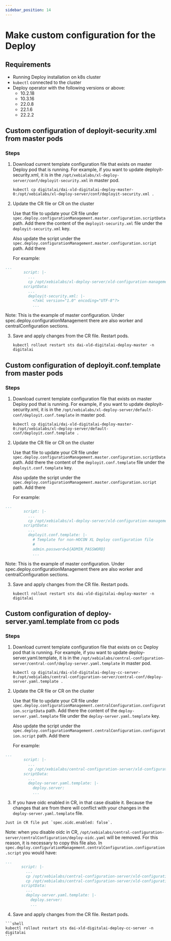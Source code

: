 ```yaml
---
sidebar_position: 14
---
```


# Make custom configuration for the Deploy

## Requirements

- Running Deploy installation on k8s cluster
- `kubectl` connected to the cluster
- Deploy operator with the following versions or above:
  - 10.2.18
  - 10.3.16
  - 22.0.8
  - 22.1.6
  - 22.2.2



## Custom configuration of deployit-security.xml from master pods

### Steps

1. Download current template configuration file that exists on master Deploy pod that is running.
   For example, if you want to update deployit-security.xml, it is in the `/opt/xebialabs/xl-deploy-server/conf/deployit-security.xml` in master pod.

    ```shell
    kubectl cp digitalai/dai-xld-digitalai-deploy-master-0:/opt/xebialabs/xl-deploy-server/conf/deployit-security.xml .
    ```

2. Update the CR file or CR on the cluster

   Use that file to update your CR file under `spec.deploy.configurationManagement.master.configuration.scriptData` path. Add there the content of the `deployit-security.xml` file under the `deployit-security.xml` key.

   Also update the script under the `spec.deploy.configurationManagement.master.configuration.script` path. Add there 

   For example:

  ```yaml
  ...
          script: |-
            ...
            cp /opt/xebialabs/xl-deploy-server/xld-configuration-management/deployit-security.xml /opt/xebialabs/xl-deploy-server/conf/deployit-security.xml && echo "Changing the deployit-security.xml";
          scriptData:
            ...
            deployit-security.xml: |-
              <?xml version="1.0" encoding="UTF-8"?>
              ...
  ```
    
   Note: This is the example of master configuration. Under spec.deploy.configurationManagement there are also worker and centralConfiguration sections.


3. Save and apply changes from the CR file. Restart pods. 

    ```shell
    kubectl rollout restart sts dai-xld-digitalai-deploy-master -n digitalai
    ```



## Custom configuration of deployit.conf.template from master pods

### Steps

1. Download current template configuration file that exists on master Deploy pod that is running.
For example, if you want to update deployit-security.xml, it is in the `/opt/xebialabs/xl-deploy-server/default-conf/deployit.conf.template` in master pod.

    ```shell
    kubectl cp digitalai/dai-xld-digitalai-deploy-master-0:/opt/xebialabs/xl-deploy-server/default-conf/deployit.conf.template .
    ```

2. Update the CR file or CR on the cluster

   Use that file to update your CR file under `spec.deploy.configurationManagement.master.configuration.scriptData` path. Add there the content of the `deployit.conf.template` file under the `deployit.conf.template` key.

   Also update the script under the `spec.deploy.configurationManagement.master.configuration.script` path. Add there 

   For example:

  ```yaml
  ...
          script: |-
            ...
            cp /opt/xebialabs/xl-deploy-server/xld-configuration-management/deployit.conf.template /opt/xebialabs/xl-deploy-server/default-conf/deployit.conf.template && echo "Changing the deployit.conf.template";
          scriptData:
            ...
            deployit.conf.template: |-
              # Template for non-HOCON XL Deploy configuration file
              #
              admin.password=${ADMIN_PASSWORD}
              ...
  ```
  Note: This is the example of master configuration. Under spec.deploy.configurationManagement there are also worker and centralConfiguration sections.

3. Save and apply changes from the CR file. Restart pods. 

    ```shell
    kubectl rollout restart sts dai-xld-digitalai-deploy-master -n digitalai
    ```

## Custom configuration of deploy-server.yaml.template from cc pods

### Steps

1. Download current template configuration file that exists on cc Deploy pod that is running.
   For example, if you want to update deploy-server.yaml.template, it is in the `/opt/xebialabs/central-configuration-server/central-conf/deploy-server.yaml.template` in master pod.

    ```shell
    kubectl cp digitalai/dai-xld-digitalai-deploy-cc-server-0:/opt/xebialabs/central-configuration-server/central-conf/deploy-server.yaml.template .
    ```

2. Update the CR file or CR on the cluster

   Use that file to update your CR file under `spec.deploy.configurationManagement.centralConfiguration.configuration.scriptData` path. Add there the content of the `deploy-server.yaml.template` file under the `deploy-server.yaml.template` key.

   Also update the script under the `spec.deploy.configurationManagement.centralConfiguration.configuration.script` path. Add there 

   For example:

  ```yaml
  ...
          script: |-
            ...
            cp /opt/xebialabs/central-configuration-server/xld-configuration-management/deploy-server.yaml.template /opt/xebialabs/central-configuration-server/central-conf/deploy-server.yaml.template && echo "Changing the deploy-server.yaml.template";
          scriptData:
            ...
            deploy-server.yaml.template: |-
              deploy.server:
              ...
  ```
  3. If you have oidc enabled in CR, in that case disable it. Because the changes that are from there will conflict with your changes in the `deploy-server.yaml.template` file.

    Just in CR file put `spec.oidc.enabled: false`.
    
   Note: when you disable oidc in CR, `/opt/xebialabs/central-configuration-server/centralConfiguration/deploy-oidc.yaml` will be removed. For this reason, it is necessary to copy this file also. In `spec.deploy.configurationManagement.centralConfiguration.configuration.script` you would have:
   
   ```yaml
  ...
          script: |-
            ...
            cp /opt/xebialabs/central-configuration-server/xld-configuration-management/deploy-server.yaml.template /opt/xebialabs/central-configuration-server/central-conf/deploy-server.yaml.template && echo "Changing the deploy-server.yaml.template";
            cp /opt/xebialabs/central-configuration-server/xld-configuration-management/deploy-oidc.yaml /opt/xebialabs/central-configuration-server/centralConfiguration/deploy-oidc.yaml && echo "Changing the deploy-oidc.yaml";
          scriptData:
            ...
            deploy-server.yaml.template: |-
              deploy.server:
              ...
  ```

  4. Save and apply changes from the CR file. Restart pods.

    ```shell
    kubectl rollout restart sts dai-xld-digitalai-deploy-cc-server -n digitalai
    ```

